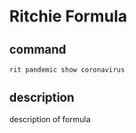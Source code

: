 # Ritchie Formula

## command

```bash
rit pandemic show coronavirus
```

## description

description of formula

